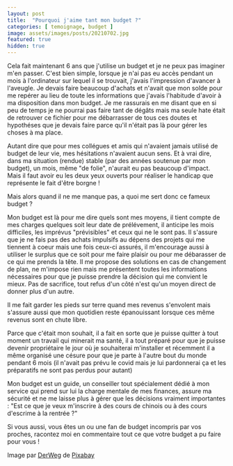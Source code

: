 ```yaml
---
layout: post
title:  "Pourquoi j'aime tant mon budget ?"
categories: [ temoignage, budget ]
image: assets/images/posts/20210702.jpg
featured: true
hidden: true
---
```


Cela fait maintenant 6 ans que j'utilise un budget et je ne peux pas imaginer m'en passer. C'est bien simple, lorsque je n'ai pas eu accès pendant un mois à l'ordinateur sur lequel il se trouvait, j'avais l'impression d'avancer à l'aveugle. Je devais faire beaucoup d'achats et n'avait que mon solde pour me repérer au lieu de toute les informations que j'avais l'habitude d'avoir à ma disposition dans mon budget. Je me rassurais en me disant que en si peu de temps je ne pourrai pas faire tant de dégâts mais ma seule hate était de retrouver ce fichier pour me débarrasser de tous ces doutes et hypothéses que je devais faire parce qu'il n'était pas là pour gérer les choses à ma place.

Autant dire que pour mes collégues et amis qui n'avaient jamais utilisé de budget de leur vie, mes hésitations n'avaient aucun sens. Et à vrai dire, dans ma situation (rendue) stable (par des années soutenue par mon budget), un mois, même "de folie", n'aurait eu pas beaucoup d'impact.  
Mais il faut avoir eu les deux yeux ouverts pour réaliser le handicap que représente le fait d'être borgne ! 

Mais alors quand il ne me manque pas, a quoi me sert donc ce fameux budget ? 

Mon budget est là pour me dire quels sont mes moyens, il tient compte de mes charges quelques soit leur date de prélévement, il anticipe les mois difficiles, les imprévus "prévisibles" et ceux qui ne le sont pas. 
Il s'assure que je ne fais pas des achats impulsifs au dépens des projets qui me tiennent à coeur mais une fois ceux-ci assurés, il m'encourage aussi à utiliser le surplus que ce soit pour me faire plaisir ou pour me débarasser de ce qui me prends la tête.
Il me propose des solutions en cas de changement de plan, ne m'impose rien mais me présentent toutes les informations nécessaires pour que je puisse prendre la décision qui me convient le mieux. Pas de sacrifice, tout refus d'un côté n'est qu'un moyen direct de donner plus d'un autre.

Il me fait garder les pieds sur terre quand mes revenus s'envolent mais s'assure aussi que mon quotidien reste épanouissant lorsque ces même revenus sont en chute libre.

Parce que c'était mon souhait, il a fait en sorte que je puisse quitter à tout moment un travail qui minerait ma santé, il a tout préparé pour que je puisse devenir propriétaire le jour où je souhaiterai m'installer et récemment il a même organisé une césure pour que je parte à l'autre bout du monde pendant 6 mois (il n'avait pas prévu le covid mais je lui pardonnerai ça et les préparatifs ne sont pas perdus pour autant) 

Mon budget est un guide, un conseiller tout spécialement dédié à mon service qui prend sur lui la charge mentale de mes finances, assure ma sécurité et ne me laisse plus à gérer que les décisions vraiment importantes : "Est ce que je veux m'inscrire à des cours de chinois ou à des cours d'escrime à la rentrée ?"


Si vous aussi, vous êtes un ou une fan de budget incompris par vos proches, racontez moi en commentaire tout ce que votre budget a pu faire pour vous !


Image par <a href="https://pixabay.com/fr/users/derweg-7520060/?utm_source=link-attribution&amp;utm_medium=referral&amp;utm_campaign=image&amp;utm_content=6320719">DerWeg</a> de <a href="https://pixabay.com/fr/?utm_source=link-attribution&amp;utm_medium=referral&amp;utm_campaign=image&amp;utm_content=6320719">Pixabay</a>
